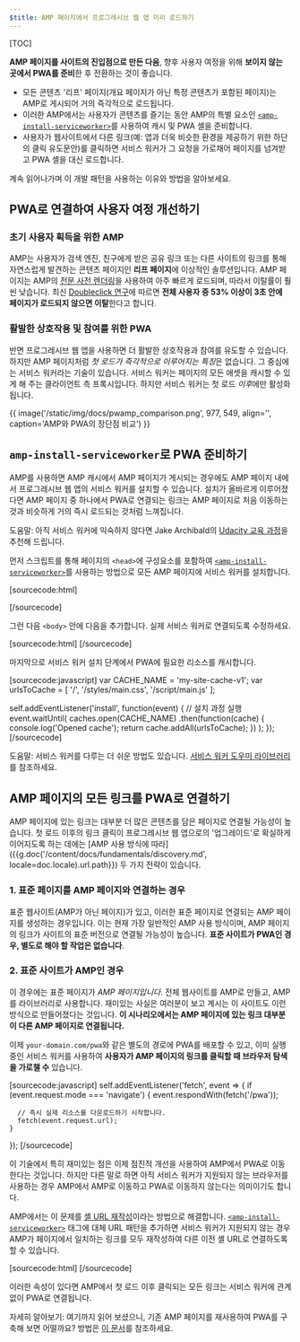 ```yaml
---
$title: AMP 페이지에서 프로그레시브 웹 앱 미리 로드하기
---
```

[TOC]

**AMP 페이지를 사이트의 진입점으로 만든 다음**, 향후 사용자 여정을 위해 **보이지 않는 곳에서 PWA를 준비**한 후 전환하는 것이 좋습니다.

* 모든 콘텐츠 '리프' 페이지(개요 페이지가 아닌 특정 콘텐츠가 포함된 페이지)는 AMP로 게시되어 거의 즉각적으로 로드됩니다.
* 이러한 AMP에서는 사용자가 콘텐츠를 즐기는 동안 AMP의 특별 요소인 [`<amp-install-serviceworker>`](/ko/docs/reference/components/amp-install-serviceworker)를 사용하여 캐시 및 PWA 셸을 준비합니다.
* 사용자가 웹사이트에서 다른 링크(예: 앱과 더욱 비슷한 환경을 제공하기 위한 하단의 클릭 유도문안)를 클릭하면 서비스 워커가 그 요청을 가로채어 페이지를 넘겨받고 PWA 셸을 대신 로드합니다.

계속 읽어나가며 이 개발 패턴을 사용하는 이유와 방법을 알아보세요.


## PWA로 연결하여 사용자 여정 개선하기

### 초기 사용자 획득을 위한 AMP

AMP는 사용자가 검색 엔진, 친구에게 받은 공유 링크 또는 다른 사이트의 링크를 통해 자연스럽게 발견하는 콘텐츠 페이지인 **리프 페이지**에 이상적인 솔루션입니다. AMP 페이지는 AMP의 [전문 사전 렌더링](/ko/learn/about-how/)을 사용하여 아주 빠르게 로드되며, 따라서 이탈률이 훨씬 낮습니다. 최신 [Doubleclick 연구](https://www.doubleclickbygoogle.com/articles/mobile-speed-matters/)에 따르면 **전체 사용자 중 53% 이상이 3초 안에 페이지가 로드되지 않으면 이탈**한다고 합니다.

### 활발한 상호작용 및 참여를 위한 PWA

반면 프로그레시브 웹 앱을 사용하면 더 활발한 상호작용과 참여를 유도할 수 있습니다. 하지만 AMP 페이지처럼 *첫 로드가 즉각적으로 이루어지는 특징*은 없습니다. 그 중심에는 서비스 워커라는 기술이 있습니다. 서비스 워커는 페이지의 모든 애셋을 캐시할 수 있게 해 주는 클라이언트 측 프록시입니다. 하지만 서비스 워커는 첫 로드 *이후*에만 활성화됩니다.

{{ image('/static/img/docs/pwamp_comparison.png', 977, 549, align='', caption='AMP와 PWA의 장단점 비교') }}

## `amp-install-serviceworker`로 PWA 준비하기

AMP를 사용하면 AMP 캐시에서 AMP 페이지가 게시되는 경우에도 AMP 페이지 내에서 프로그레시브 웹 앱의 서비스 워커를 설치할 수 있습니다. 설치가 올바르게 이루어졌다면 AMP 페이지 중 하나에서 PWA로 연결되는 링크는 AMP 페이지로 처음 이동하는 것과 비슷하게 거의 즉시 로드되는 것처럼 느껴집니다.

도움말: 아직 서비스 워커에 익숙하지 않다면 Jake Archibald의 [Udacity 교육 과정](https://www.udacity.com/course/offline-web-applications--ud899)을 추천해 드립니다.

먼저 스크립트를 통해 페이지의 `<head>`에 구성요소를 포함하여 [`<amp-install-serviceworker>`](/ko/docs/reference/components/amp-install-serviceworker)를 사용하는 방법으로 모든 AMP 페이지에 서비스 워커를 설치합니다.

[sourcecode:html]
<script async custom-element="amp-install-serviceworker"
  src="https://cdn.ampproject.org/v0/amp-install-serviceworker-0.1.js"></script>
[/sourcecode]

그런 다음 `<body>` 안에 다음을 추가합니다. 실제 서비스 워커로 연결되도록 수정하세요.

[sourcecode:html]
<amp-install-serviceworker
      src="https://www.your-domain.com/serviceworker.js"
      layout="nodisplay">
</amp-install-serviceworker>
[/sourcecode]

마지막으로 서비스 워커 설치 단계에서 PWA에 필요한 리소스를 캐시합니다.

[sourcecode:javascript]
var CACHE_NAME = 'my-site-cache-v1';
var urlsToCache = [
  '/',
  '/styles/main.css',
  '/script/main.js'
];

self.addEventListener('install', function(event) {
  // 설치 과정 실행
  event.waitUntil(
    caches.open(CACHE_NAME)
      .then(function(cache) {
        console.log('Opened cache');
        return cache.addAll(urlsToCache);
      })
  );
});
[/sourcecode]

도움말: 서비스 워커를 다루는 더 쉬운 방법도 있습니다. [서비스 워커 도우미 라이브러리](https://github.com/GoogleChrome/sw-helpers)를 참조하세요.

## AMP 페이지의 모든 링크를 PWA로 연결하기

AMP 페이지에 있는 링크는 대부분 더 많은 콘텐츠를 담은 페이지로 연결될 가능성이 높습니다. 첫 로드 이후의 링크 클릭이 프로그레시브 웹 앱으로의 '업그레이드'로 확실하게 이어지도록 하는 데에는 [AMP 사용 방식에 따라]({{g.doc('/content/docs/fundamentals/discovery.md', locale=doc.locale).url.path}}) 두 가지 전략이 있습니다.

### 1. 표준 페이지를 AMP 페이지와 연결하는 경우

표준 웹사이트(AMP가 아닌 페이지)가 있고, 이러한 표준 페이지로 연결되는 AMP 페이지를 생성하는 경우입니다. 이는 현재 가장 일반적인 AMP 사용 방식이며, AMP 페이지의 링크가 사이트의 표준 버전으로 연결될 가능성이 높습니다. **표준 사이트가 PWA인 경우, 별도로 해야 할 작업은 없습니다**.

### 2. 표준 사이트가 AMP인 경우

이 경우에는 표준 페이지가 *AMP 페이지입니다*. 전체 웹사이트를 AMP로 만들고, AMP를 라이브러리로 사용합니다. 재미있는 사실은 여러분이 보고 계시는 이 사이트도 이런 방식으로 만들어졌다는 것입니다. **이 시나리오에서는 AMP 페이지에 있는 링크 대부분이 다른 AMP 페이지로 연결됩니다.**

이제 `your-domain.com/pwa`와 같은 별도의 경로에 PWA를 배포할 수 있고, 이미 실행 중인 서비스 워커를 사용하여 **사용자가 AMP 페이지의 링크를 클릭할 때 브라우저 탐색을 가로챌 수** 있습니다.

[sourcecode:javascript]
self.addEventListener('fetch', event => {
    if (event.request.mode === 'navigate') {
      event.respondWith(fetch('/pwa'));

      // 즉시 실제 리소스를 다운로드하기 시작합니다.
      fetch(event.request.url);
    }

});
[/sourcecode]

이 기술에서 특히 재미있는 점은 이제 점진적 개선을 사용하여 AMP에서 PWA로 이동한다는 것입니다. 하지만 다른 말로 하면 아직 서비스 워커가 지원되지 않는 브라우저를 사용하는 경우 AMP에서 AMP로 이동하고 PWA로 이동하지 않는다는 의미이기도 합니다.

AMP에서는 이 문제를 [셸 URL 재작성](/ko/docs/reference/components/amp-install-serviceworker#shell-url-rewrite)이라는 방법으로 해결합니다. [`<amp-install-serviceworker>`](/ko/docs/reference/components/amp-install-serviceworker) 태그에 대체 URL 패턴을 추가하면 서비스 워커가 지원되지 않는 경우 AMP가 페이지에서 일치하는 링크를 모두 재작성하여 다른 이전 셸 URL로 연결하도록 할 수 있습니다.

[sourcecode:html]
<amp-install-serviceworker
      src="https://www.your-domain.com/serviceworker.js"
      layout="nodisplay"
      data-no-service-worker-fallback-url-match="."
      data-no-service-worker-fallback-shell-url="https://www.your-domain.com/pwa">
</amp-install-serviceworker>
[/sourcecode]

이러한 속성이 있다면 AMP에서 첫 로드 이후 클릭되는 모든 링크는 서비스 워커에 관계없이 PWA로 연결됩니다.

자세히 알아보기: 여기까지 읽어 보셨으니, 기존 AMP 페이지를 재사용하여 PWA를 구축해 보면 어떨까요? 방법은 [이 문서](/ko/docs/integration/pwa-amp/amp-in-pwa)를 참조하세요.
